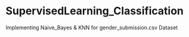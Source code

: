 # SupervisedLearning_Classification
Implementing Naive_Bayes &amp; KNN for gender_submission.csv Dataset
